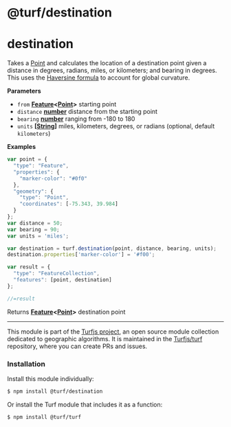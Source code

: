 # @turf/destination

# destination

Takes a [Point](http://geojson.org/geojson-spec.html#point) and calculates the location of a destination point given a distance in degrees, radians, miles, or kilometers; and bearing in degrees. This uses the [Haversine formula](http://en.wikipedia.org/wiki/Haversine_formula) to account for global curvature.

**Parameters**

-   `from` **[Feature](http://geojson.org/geojson-spec.html#feature-objects)&lt;[Point](http://geojson.org/geojson-spec.html#point)>** starting point
-   `distance` **[number](https://developer.mozilla.org/en-US/docs/Web/JavaScript/Reference/Global_Objects/Number)** distance from the starting point
-   `bearing` **[number](https://developer.mozilla.org/en-US/docs/Web/JavaScript/Reference/Global_Objects/Number)** ranging from -180 to 180
-   `units` **\[[String](https://developer.mozilla.org/en-US/docs/Web/JavaScript/Reference/Global_Objects/String)]** miles, kilometers, degrees, or radians (optional, default `kilometers`)

**Examples**

```javascript
var point = {
  "type": "Feature",
  "properties": {
    "marker-color": "#0f0"
  },
  "geometry": {
    "type": "Point",
    "coordinates": [-75.343, 39.984]
  }
};
var distance = 50;
var bearing = 90;
var units = 'miles';

var destination = turf.destination(point, distance, bearing, units);
destination.properties['marker-color'] = '#f00';

var result = {
  "type": "FeatureCollection",
  "features": [point, destination]
};

//=result
```

Returns **[Feature](http://geojson.org/geojson-spec.html#feature-objects)&lt;[Point](http://geojson.org/geojson-spec.html#point)>** destination point

<!-- This file is automatically generated. Please don't edit it directly:
if you find an error, edit the source file (likely index.js), and re-run
./scripts/generate-readmes in the turf project. -->

---

This module is part of the [Turfjs project](http://turfjs.org/), an open source
module collection dedicated to geographic algorithms. It is maintained in the
[Turfjs/turf](https://github.com/Turfjs/turf) repository, where you can create
PRs and issues.

### Installation

Install this module individually:

```sh
$ npm install @turf/destination
```

Or install the Turf module that includes it as a function:

```sh
$ npm install @turf/turf
```
